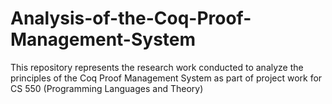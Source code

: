 # Analysis-of-the-Coq-Proof-Management-System
This repository represents the research work conducted to analyze the principles of the Coq Proof Management System as part of project work for CS 550 (Programming Languages and Theory)
